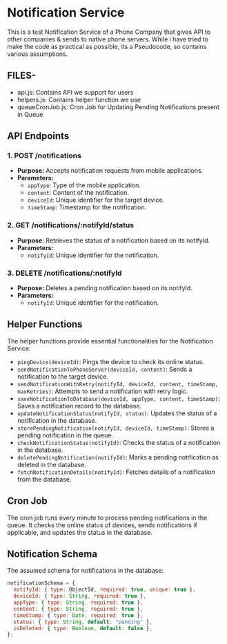 # Notification Service

This is a test Notification Service of a Phone Company that gives API to other companies & sends to native phone servers. While i have tried to make the code as practical as possible, its a Pseudocode, so contains various assumptions.

## FILES-

- api.js: Contains API we support for users
- helpers.js: Contains helper function we use
- queueCronJob.js: Cron Job for Updating Pending Notifications present in Queue

## API Endpoints

### 1. POST /notifications

- **Purpose:** Accepts notification requests from mobile applications.
- **Parameters:**
  - `appType`: Type of the mobile application.
  - `content`: Content of the notification.
  - `deviceId`: Unique identifier for the target device.
  - `timeStamp`: Timestamp for the notification.

### 2. GET /notifications/:notifyId/status

- **Purpose:** Retrieves the status of a notification based on its notifyId.
- **Parameters:**
  - `notifyId`: Unique identifier for the notification.

### 3. DELETE /notifications/:notifyId

- **Purpose:** Deletes a pending notification based on its notifyId.
- **Parameters:**
  - `notifyId`: Unique identifier for the notification.

## Helper Functions

The helper functions provide essential functionalities for the Notification Service:

- `pingDevice(deviceId)`: Pings the device to check its online status.
- `sendNotificationToPhoneServer(deviceId, content)`: Sends a notification to the target device.
- `sendNotificationWithRetry(notifyId, deviceId, content, timeStamp, maxRetries)`: Attempts to send a notification with retry logic.
- `saveNotificationToDatabase(deviceId, appType, content, timeStamp)`: Saves a notification record to the database.
- `updateNotificationStatus(notifyId, status)`: Updates the status of a notification in the database.
- `storePendingNotification(notifyId, deviceId, timeStamp)`: Stores a pending notification in the queue.
- `checkNotificationStatus(notifyId)`: Checks the status of a notification in the database.
- `deletePendingNotification(notifyId)`: Marks a pending notification as deleted in the database.
- `fetchNotificationDetails(notifyId)`: Fetches details of a notification from the database.

## Cron Job

The cron job runs every minute to process pending notifications in the queue. It checks the online status of devices, sends notifications if applicable, and updates the status in the database.

## Notification Schema

The assumed schema for notifications in the database:

```javascript
notificationSchema = {
  notifyId: { type: ObjectId, required: true, unique: true },
  deviceId: { type: String, required: true },
  appType: { type: String, required: true },
  content: { type: String, required: true },
  timeStamp: { type: Date, required: true },
  status: { type: String, default: "pending" },
  isDeleted: { type: Boolean, default: false },
};
```
